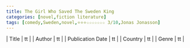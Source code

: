 ```yaml
---
title: The Girl Who Saved The Sweden King
categories: [novel,fiction literature]
tags: [comedy,Sweden,novel,⭐⭐⭐☆☆☆☆☆☆☆ 3/10,Jonas Jonasson]
---
```

        
| Title | tt |
| Author | tt  |
| Publication Date | tt   |
| Country | tt |
| Genre | tt  |
        